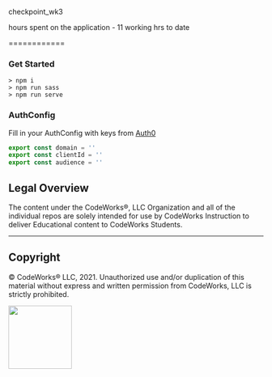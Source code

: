 checkpoint_wk3
<!-- FIXME Form elements that are not the "add note form" are throwing error messages. improperly setup -->
<!-- TODO I need to figure out why keep getting errors about form element tags being incorrectly labeled when I press the 'delete' button on my active note element. it probably has something to do with the windows pop up sweet alert messages.-->
<!-- TODO add an off canvas menu -->
<!-- TODO check to make sure I have finished all of the TODO's through out the application -->

hours spent on the application  - 11 working hrs to date 

============

### Get Started

```terminal
> npm i
> npm run sass
> npm run serve
```

### AuthConfig

Fill in your AuthConfig with keys from [Auth0](https://auth0.com/)

```javascript
export const domain = '' 
export const clientId = '' 
export const audience = '' 
```
## Legal Overview

The content under the CodeWorks®, LLC Organization and all of the individual repos are solely intended for use by CodeWorks Instruction to deliver Educational content to CodeWorks Students.

---

## Copyright

© CodeWorks® LLC, 2021. Unauthorized use and/or duplication of this material without express and written permission from CodeWorks, LLC is strictly prohibited.

<img src="https://bcw.blob.core.windows.net/public/img/7815839041305055" width="125">
